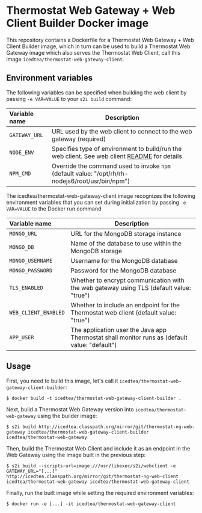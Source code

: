 Thermostat Web Gateway + Web Client Builder Docker image
=============================

This repository contains a Dockerfile for a Thermostat Web Gateway + Web Client Builder image, which in turn
can be used to build a Thermostat Web Gateway image which also serves the Thermostat Web Client, 
call this image `icedtea/thermostat-web-gateway-client`.

Environment variables
---------------------------------

The following variables can be specified when building the web client by passing `-e VAR=VALUE` 
to your `s2i build` command:

|    Variable name              |    Description                              |
| :---------------------------- | -----------------------------------------   |
|  `GATEWAY_URL`                | URL used by the web client to connect to the web gateway (required) |
|  `NODE_ENV`                   | Specifies type of environment to build/run the web client. See web client [README](http://icedtea.classpath.org/hg/thermostat-ng/web-client/file/tip/README.md) for details |
|  `NPM_CMD`                    | Override the command used to invoke `npm` (default value: "/opt/rh/rh-nodejs6/root/usr/bin/npm") |

The icedtea/thermostat-web-gateway-client image recognizes the following environment
variables that you can set during initialization by passing `-e VAR=VALUE` to
the Docker run command

|    Variable name              |    Description                              |
| :---------------------------- | -----------------------------------------   |
|  `MONGO_URL`                  | URL for the MongoDB storage instance        |
|  `MONGO_DB`                   | Name of the database to use within the MongoDB storage          |
|  `MONGO_USERNAME`             | Username for the MongoDB database           |
|  `MONGO_PASSWORD`             | Password for the MongoDB database           |
|  `TLS_ENABLED`                | Whether to encrypt communication with the web gateway using TLS (default value: "true") |
|  `WEB_CLIENT_ENABLED`         | Whether to include an endpoint for the Thermostat web client (default value: "true") |
|  `APP_USER`                   | The application user the Java app Thermostat shall monitor runs as (default value: "default") |

Usage
---------------------------------
First, you need to build this image, let's call it `icedtea/thermostat-web-gateway-client-builder`:

    $ docker build -t icedtea/thermostat-web-gateway-client-builder .

Next, build a Thermostat Web Gateway version into `icedtea/thermostat-web-gateway` using the builder
image:

    $ s2i build http://icedtea.classpath.org/mirror/git/thermostat-ng-web-gateway icedtea/thermostat-web-gateway-client-builder icedtea/thermostat-web-gateway

Then, build the Thermostat Web Client and include it as an endpoint in the Web Gateway using the image
built in the previous step:

    $ s2i build --scripts-url=image:///usr/libexec/s2i/webclient -e GATEWAY_URL="[...]" http://icedtea.classpath.org/mirror/git/thermostat-ng-web-client icedtea/thermostat-web-gateway icedtea/thermostat-web-gateway-client

Finally, run the built image while setting the required environment variables:

    $ docker run -e [...] -it icedtea/thermostat-web-gateway-client
